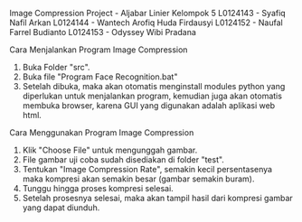 Image Compression Project - Aljabar Linier Kelompok 5
L0124143 - Syafiq Nafil Arkan
L0124144 - Wantech Arofiq Huda Firdausyi
L0124152 - Naufal Farrel Budianto
L0124153 - Odyssey Wibi Pradana

Cara Menjalankan Program Image Compression
1. Buka Folder "src".
2. Buka file "Program Face Recognition.bat"
3. Setelah dibuka, maka akan otomatis menginstall modules python yang diperlukan untuk menjalankan program,
   kemudian juga akan otomatis membuka browser, karena GUI yang digunakan adalah aplikasi web html.

Cara Menggunakan Program Image Compression
1. Klik "Choose File" untuk mengunggah gambar.
2. File gambar uji coba sudah disediakan di folder "test".
3. Tentukan "Image Compression Rate", semakin kecil persentasenya maka kompresi akan semakin besar (gambar semakin 
   buram).
4. Tunggu hingga proses kompresi selesai.
5. Setelah prosesnya selesai, maka akan tampil hasil dari kompresi gambar yang dapat diunduh.